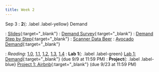```yaml
---
title: Week 2
---
```


Sep 3
: **2**{: .label .label-yellow} Demand

: [Slides](https://docs.google.com/presentation/d/1SJrz6uhXXosGa-SGU8TPpoicqDjO7QszAUxCEx-e4OE/edit?usp=sharing){:target="_blank"} 
: [Demand Survey](https://forms.gle/g8ZeMULQze7dge7p6){:target="_blank"}
: [Demand Step by Step](https://datahub.berkeley.edu/hub/user-redirect/git-pull?repo=https%3A%2F%2Fgithub.com%2Fdata-88e%2Ffa25-student&branch=main&urlpath=lab%2Ftree%2Ffa25-student%2Flec%2Flec02%2FDemand_Steps_25.ipynb){:target="_blank"}
: [Scanner Data Beer](https://datahub.berkeley.edu/hub/user-redirect/git-pull?repo=https%3A%2F%2Fgithub.com%2Fdata-88e%2Ffa25-student&branch=main&urlpath=lab%2Ftree%2Ffa25-student%2Flec%2Flec02%2FScannerData_Beer.ipynb)
: [Avocado Demand](https://datahub.berkeley.edu/hub/user-redirect/git-pull?repo=https%3A%2F%2Fgithub.com%2Fdata-88e%2Ffa25-student&branch=main&urlpath=lab%2Ftree%2Ffa25-student%2Flec%2Flec02%2FAvocados_demand.ipynb){:target="_blank"}


: *Reading*: [1.0](https://data-88e.github.io/textbook/content/01-demand/index.html), [1.1](https://data-88e.github.io/textbook/content/01-demand/01-demand.html), [1.2](https://data-88e.github.io/textbook/content/01-demand/02-example.html), [1.3](https://data-88e.github.io/textbook/content/01-demand/03-log-log.html), [1.4](https://data-88e.github.io/textbook/content/01-demand/04-elasticity.html)
: **Lab 1**{: .label .label-green} [Lab 1: Demand](https://datahub.berkeley.edu/hub/user-redirect/git-pull?repo=https%3A%2F%2Fgithub.com%2Fdata-88e%2Ffa25-student&branch=main&urlpath=lab%2Ftree%2Ffa25-student%2Flab%2Fstudent%2Flab01.ipynb){:target="_blank"} (due 9/9 at 11:59 PM)
: **Project**{: .label .label-blue} [Project 1: Airbnb](https://datahub.berkeley.edu/hub/user-redirect/git-pull?repo=https%3A%2F%2Fgithub.com%2Fdata-88e%2Ffa25-student&branch=main&urlpath=lab%2Ftree%2Ffa25-student%2Fproj%2Fproj01%2Fproj01.ipynb){:target="_blank"} (due 9/23 at 11:59 PM)
